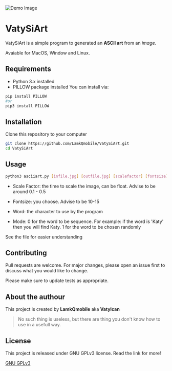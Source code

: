 ![Demo Image](https://i.ibb.co/0YXmPDN/test01mod10-1.jpg)

# VatySiArt

VatySiArt is a simple program to generated an **ASCII art** from an *image*.

Avaiable for MacOS, Window and Linux.

## Requirements

- Python 3.x installed
- PILLOW package installed
You can install via:
```bash
pip install PILLOW
#or
pip3 install PILLOW
```

## Installation

Clone this repository to your computer

```bash
git clone https://github.com/LamkQmobile/VatySiArt.git
cd VatySiArt
```

## Usage

```bash
python3 asciiart.py [infile.jpg] [outfile.jpg] [scalefactor] [fontsize] [word] [mode]
```

- Scale Factor: the time to scale the image, can be float. Advise to be around 0.1 - 0.5

- Fontsize: you choose. Advise to be 10-15

- Word: the character to use by the program

- Mode: 0 for the word to be sequence. For example: if the word is 'Katy' then you will find Katy. 1 for the word to be chosen randomly

See the file for easier understanding

## Contributing
Pull requests are welcome. For major changes, please open an issue first to discuss what you would like to change.

Please make sure to update tests as appropriate.

## About the authour

This project is created by **LamkQmobile** aka **Vatylcan**

> No such thing is useless, but there are thing you don't know how to use in a usefull way.

## License
This project is released under GNU GPLv3 license. Read the link for more!

[GNU GPLv3](https://choosealicense.com/licenses/gpl-3.0/)